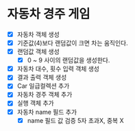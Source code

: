 # 자동차 경주 게임
- [x] 자동차 객체 생성
 - [x] 기준값(4)보다 랜덤값이 크면 차는 움직인다.
- [x] 랜덤값 객체 생성
  - [x] 0 ~ 9 사이의 랜덤값을 생성한다.
- [x] 자동차 대수, 횟수 입력 객체 생성
- [x] 결과 출력 객체 생성
- [x] Car 일급컬렉션 추가
- [x] 자동차 경주 객체 추가
- [X] 실행 객체 추가
- [x] 자동차 name 필드 추가
  - [X] name 필드 값 검증 5자 초과X, 중복 X